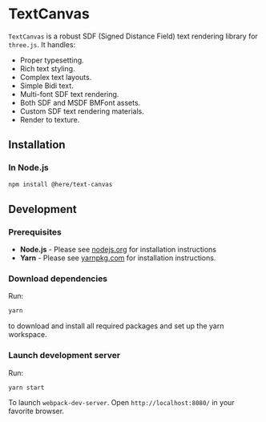 # TextCanvas

`TextCanvas` is a robust SDF (Signed Distance Field) text rendering library for `three.js`. It
handles:
  * Proper typesetting.
  * Rich text styling.
  * Complex text layouts.
  * Simple Bidi text.
  * Multi-font SDF text rendering.
  * Both SDF and MSDF BMFont assets.
  * Custom SDF text rendering materials.
  * Render to texture.

## Installation

### In Node.js

```sh
npm install @here/text-canvas
```

## Development

### Prerequisites

* __Node.js__ - Please see [nodejs.org](https://nodejs.org/) for installation instructions
* __Yarn__ -  Please see [yarnpkg.com](https://yarnpkg.com/en/) for installation instructions.

### Download dependencies

Run:

```sh
yarn
```

to download and install all required packages and set up the yarn workspace.

### Launch development server

Run:

```
yarn start
```

To launch `webpack-dev-server`. Open `http://localhost:8080/` in your favorite browser.